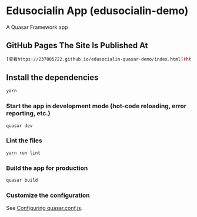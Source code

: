 # Edusocialin App (edusocialin-demo)

A Quasar Framework app

## GitHub Pages The Site Is Published At 
```bash
[查看https://237005722.github.io/edusocialin-quasar-demo/index.html](https://237005722.github.io/edusocialin-quasar-demo/index.html "查看demo")
```

## Install the dependencies
```bash
yarn
```

### Start the app in development mode (hot-code reloading, error reporting, etc.)
```bash
quasar dev
```

### Lint the files
```bash
yarn run lint
```

### Build the app for production
```bash
quasar build
```

### Customize the configuration
See [Configuring quasar.conf.js](https://quasar.dev/quasar-cli/quasar-conf-js).
